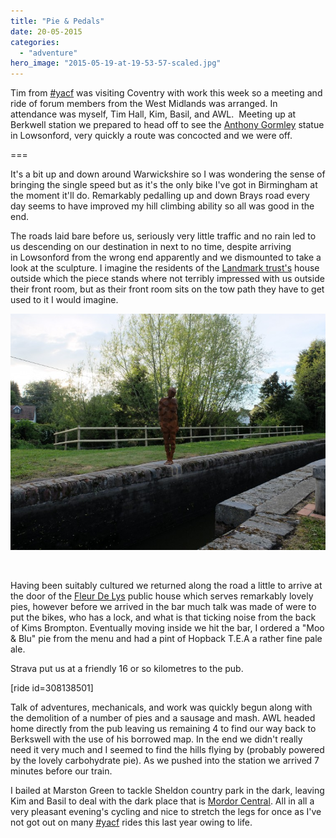 ```yaml
---
title: "Pie & Pedals"
date: 20-05-2015
categories: 
  - "adventure"
hero_image: "2015-05-19-at-19-53-57-scaled.jpg"
---
```


Tim from [#yacf](http://www.yacf.co.uk) was visiting Coventry with work this week so a meeting and ride of forum members from the West Midlands was arranged. In attendance was myself, Tim Hall, Kim, Basil, and AWL.  Meeting up at Berkwell station we prepared to head off to see the [Anthony Gormley](http://www.landmarktrust.org.uk/news-and-events/50th-anniversary/land/) statue in Lowsonford, very quickly a route was concocted and we were off.

===

It's a bit up and down around Warwickshire so I was wondering the sense of bringing the single speed but as it's the only bike I've got in Birmingham at the moment it'll do. Remarkably pedalling up and down Brays road every day seems to have improved my hill climbing ability so all was good in the end.

The roads laid bare before us, seriously very little traffic and no rain led to us descending on our destination in next to no time, despite arriving in Lowsonford from the wrong end apparently and we dismounted to take a look at the sculpture. I imagine the residents of the [Landmark trust's](http://www.landmarktrust.org.uk/) house outside which the piece stands where not terribly impressed with us outside their front room, but as their front room sits on the tow path they have to get used to it I would imagine.

![2015-05-19 at 19-50-36](images/2015-05-19-at-19-50-36-760x570.jpg)

 

Having been suitably cultured we returned along the road a little to arrive at the door of the [Fleur De Lys](http://www.fleurdelys-lowsonford.com/) public house which serves remarkably lovely pies, however before we arrived in the bar much talk was made of were to put the bikes, who has a lock, and what is that ticking noise from the back of Kims Brompton. Eventually moving inside we hit the bar, I ordered a "Moo & Blu" pie from the menu and had a pint of Hopback T.E.A a rather fine pale ale.

Strava put us at a friendly 16 or so kilometres to the pub.

\[ride id=308138501\]

Talk of adventures, mechanicals, and work was quickly begun along with the demolition of a number of pies and a sausage and mash. AWL headed home directly from the pub leaving us remaining 4 to find our way back to Berkswell with the use of his borrowed map. In the end we didn't really need it very much and I seemed to find the hills flying by (probably powered by the lovely carbohydrate pie). As we pushed into the station we arrived 7 minutes before our train.

I bailed at Marston Green to tackle Sheldon country park in the dark, leaving Kim and Basil to deal with the dark place that is [Mordor Central](http://www.networkrail.co.uk/birmingham-new-street-station/facilities/). All in all a very pleasant evening's cycling and nice to stretch the legs for once as I've not got out on many [#yacf](http://www.yacf.co.uk) rides this last year owing to life.

